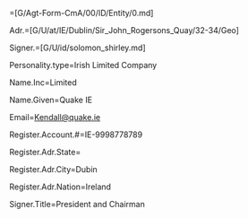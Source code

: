 =[G/Agt-Form-CmA/00/ID/Entity/0.md]

Adr.=[G/U/at/IE/Dublin/Sir_John_Rogersons_Quay/32-34/Geo]

Signer.=[G/U/id/solomon_shirley.md]

Personality.type=Irish Limited Company

Name.Inc=Limited

Name.Given=Quake IE

Email=Kendall@quake.ie

Register.Account.#=IE-9998778789

Register.Adr.State=</i>

Register.Adr.City=Dubin

Register.Adr.Nation=Ireland

Signer.Title=President and Chairman
